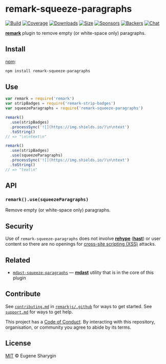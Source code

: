 # remark-squeeze-paragraphs

[![Build][build-badge]][build]
[![Coverage][coverage-badge]][coverage]
[![Downloads][downloads-badge]][downloads]
[![Size][size-badge]][size]
[![Sponsors][sponsors-badge]][collective]
[![Backers][backers-badge]][collective]
[![Chat][chat-badge]][chat]

[**remark**][remark] plugin to remove empty (or white-space only) paragraphs.

## Install

[npm][]:

```sh
npm install remark-squeeze-paragraphs
```

## Use

```js
var remark = require('remark')
var stripBadges = require('remark-strip-badges')
var squeezeParagraphs = require('remark-squeeze-paragraphs')

remark()
  .use(stripBadges)
  .processSync('![](https://img.shields.io/)\n\ntext')
  .toString()
// => "\n\ntext\n"

remark()
  .use(stripBadges)
  .use(squeezeParagraphs)
  .processSync('![](https://img.shields.io/)\n\ntext')
  .toString()
// => "text\n"
```

## API

### `remark().use(squeezeParagraphs)`

Remove empty (or white-space only) paragraphs.

## Security

Use of `remark-squeeze-paragraphs` does not involve [**rehype**][rehype]
([**hast**][hast]) or user content so there are no openings for
[cross-site scripting (XSS)][xss] attacks.

## Related

*   [`mdast-squeeze-paragraphs`][mdast-squeeze-paragraphs]
    — [**mdast**][mdast] utility that is in the core of this plugin

## Contribute

See [`contributing.md`][contributing] in [`remarkjs/.github`][health] for ways
to get started.
See [`support.md`][support] for ways to get help.

This project has a [Code of Conduct][coc].
By interacting with this repository, organisation, or community you agree to
abide by its terms.

## License

[MIT][license] © Eugene Sharygin

[build-badge]: https://img.shields.io/travis/remarkjs/remark-squeeze-paragraphs/master.svg

[build]: https://travis-ci.org/remarkjs/remark-squeeze-paragraphs

[coverage-badge]: https://img.shields.io/codecov/c/github/remarkjs/remark-squeeze-paragraphs.svg

[coverage]: https://codecov.io/github/remarkjs/remark-squeeze-paragraphs

[downloads-badge]: https://img.shields.io/npm/dm/remark-squeeze-paragraphs.svg

[downloads]: https://www.npmjs.com/package/remark-squeeze-paragraphs

[size-badge]: https://img.shields.io/bundlephobia/minzip/remark-squeeze-paragraphs.svg

[size]: https://bundlephobia.com/result?p=remark-squeeze-paragraphs

[sponsors-badge]: https://opencollective.com/unified/sponsors/badge.svg

[backers-badge]: https://opencollective.com/unified/backers/badge.svg

[collective]: https://opencollective.com/unified

[chat-badge]: https://img.shields.io/badge/join%20the%20community-on%20spectrum-7b16ff.svg

[chat]: https://spectrum.chat/unified/remark

[npm]: https://docs.npmjs.com/cli/install

[health]: https://github.com/remarkjs/.github

[contributing]: https://github.com/remarkjs/.github/blob/master/contributing.md

[support]: https://github.com/remarkjs/.github/blob/master/support.md

[coc]: https://github.com/remarkjs/.github/blob/master/code-of-conduct.md

[license]: license

[remark]: https://github.com/remarkjs/remark

[mdast]: https://github.com/syntax-tree/mdast

[mdast-squeeze-paragraphs]: https://github.com/syntax-tree/mdast-squeeze-paragraphs

[xss]: https://en.wikipedia.org/wiki/Cross-site_scripting

[rehype]: https://github.com/rehypejs/rehype

[hast]: https://github.com/syntax-tree/hast

